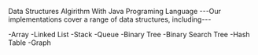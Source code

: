 Data Structures Algirithm With Java Programing Language
---Our implementations cover a range of data structures, including---

-Array
-Linked List
-Stack
-Queue
-Binary Tree
-Binary Search Tree
-Hash Table
-Graph
